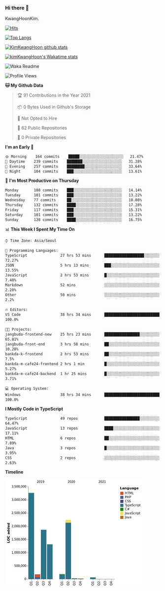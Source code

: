 ### Hi there 👋

KwangHoonKim.

[![Hits](https://hits.seeyoufarm.com/api/count/incr/badge.svg?url=https%3A%2F%2Fgithub.com%2Frhkdgns95)](https://hits.seeyoufarm.com)  

[![Top Langs](https://github-readme-stats.vercel.app/api/top-langs/?username=rhkdgns95&layout=compact)](https://github.com/anuraghazra/github-readme-stats)   

[![KimKwangHoon github stats](https://github-readme-stats.vercel.app/api?username=rhkdgns95&show_icons=true)](https://github.com/anuraghazra/github-readme-stats)  


<!--
**rhkdgns95/rhkdgns95** is a ✨ _special_ ✨ repository because its `README.md` (this file) appears on your GitHub profile.

Here are some ideas to get you started:

- 🔭 I’m currently working on ...
- 🌱 I’m currently learning ...
- 👯 I’m looking to collaborate on ...
- 🤔 I’m looking for help with ...
- 💬 Ask me about ...
- 📫 How to reach me: ...
- 😄 Pronouns: ...
- ⚡ Fun fact: ...
-->


[![kimKwangHoon's Wakatime stats](https://github-readme-stats.vercel.app/api/wakatime?username=rhkdgns95)](https://github.com/anuraghazra/github-readme-stats)


![Waka Readme](https://github.com/rhkdgns95/rhkdgns95/workflows/Waka%20Readme/badge.svg)
<!--START_SECTION:waka-->
![Profile Views](http://img.shields.io/badge/Profile%20Views-7-blue)

**🐱 My Github Data** 

> 🏆 91 Contributions in the Year 2021
 > 
> 📦 0 Bytes Used in Github's Storage 
 > 
> 🚫 Not Opted to Hire
 > 
> 📜 62 Public Repositories 
 > 
> 🔑 0 Private Repositories  
 > 
**I'm an Early 🐤** 

```text
🌞 Morning    164 commits    █████░░░░░░░░░░░░░░░░░░░░   21.47% 
🌆 Daytime    239 commits    ███████░░░░░░░░░░░░░░░░░░   31.28% 
🌃 Evening    257 commits    ████████░░░░░░░░░░░░░░░░░   33.64% 
🌙 Night      104 commits    ███░░░░░░░░░░░░░░░░░░░░░░   13.61%

```
📅 **I'm Most Productive on Thursday** 

```text
Monday       108 commits    ███░░░░░░░░░░░░░░░░░░░░░░   14.14% 
Tuesday      101 commits    ███░░░░░░░░░░░░░░░░░░░░░░   13.22% 
Wednesday    77 commits     ██░░░░░░░░░░░░░░░░░░░░░░░   10.08% 
Thursday     132 commits    ████░░░░░░░░░░░░░░░░░░░░░   17.28% 
Friday       117 commits    ███░░░░░░░░░░░░░░░░░░░░░░   15.31% 
Saturday     101 commits    ███░░░░░░░░░░░░░░░░░░░░░░   13.22% 
Sunday       128 commits    ████░░░░░░░░░░░░░░░░░░░░░   16.75%

```


📊 **This Week I Spent My Time On** 

```text
⌚︎ Time Zone: Asia/Seoul

💬 Programming Languages: 
TypeScript               27 hrs 53 mins      ██████████████████░░░░░░░   72.27% 
JSON                     5 hrs 13 mins       ███░░░░░░░░░░░░░░░░░░░░░░   13.55% 
JavaScript               2 hrs 53 mins       █░░░░░░░░░░░░░░░░░░░░░░░░   7.48% 
Markdown                 52 mins             ░░░░░░░░░░░░░░░░░░░░░░░░░   2.28% 
Other                    50 mins             ░░░░░░░░░░░░░░░░░░░░░░░░░   2.2%

🔥 Editors: 
VS Code                  38 hrs 34 mins      █████████████████████████   100.0%

🐱‍💻 Projects: 
jangbuda-frontend-new    25 hrs 23 mins      ████████████████░░░░░░░░░   65.81% 
jangbuda-front-end       3 hrs 58 mins       ██░░░░░░░░░░░░░░░░░░░░░░░   10.28% 
bankda-k-frontend        2 hrs 53 mins       ██░░░░░░░░░░░░░░░░░░░░░░░   7.5% 
bankda-m-cafe24-frontend 2 hrs 1 min         █░░░░░░░░░░░░░░░░░░░░░░░░   5.27% 
bankda-m-cafe24-backend  1 hr 25 mins        █░░░░░░░░░░░░░░░░░░░░░░░░   3.71%

💻 Operating System: 
Windows                  38 hrs 34 mins      █████████████████████████   100.0%

```

**I Mostly Code in TypeScript** 

```text
TypeScript               49 repos            ████████████████░░░░░░░░░   64.47% 
JavaScript               13 repos            ████░░░░░░░░░░░░░░░░░░░░░   17.11% 
HTML                     6 repos             ██░░░░░░░░░░░░░░░░░░░░░░░   7.89% 
Java                     3 repos             █░░░░░░░░░░░░░░░░░░░░░░░░   3.95% 
CSS                      2 repos             ░░░░░░░░░░░░░░░░░░░░░░░░░   2.63%

```


**Timeline**

![Chart not found](https://raw.githubusercontent.com/rhkdgns95/rhkdgns95/master/charts/bar_graph.png) 


<!--END_SECTION:waka-->
